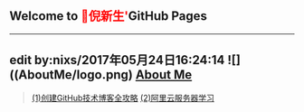 ## Welcome to <span style="color:red">🍎倪新生'</span>GitHub Pages
---
edit by:nixs/2017年05月24日16:24:14
![]((AboutMe/logo.png)
[About Me](AboutMe/nixinsheng.md)
---

>[(1)创建GitHub技术博客全攻略](http://blog.csdn.net/renfufei/article/details/37725057/)
>[(2)阿里云服务器学习](aliECS/阿里云服务器学习.md)

